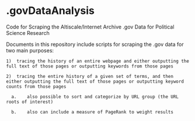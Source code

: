.govDataAnalysis
================

Code for Scraping the Altiscale/Internet Archive .gov Data for Political Science Research

Documents in this repository include scripts for scraping the .gov data for two main purposes:

    1)	tracing the history of an entire webpage and either outputting the full text of those pages or outputting keywords from those pages
      
    2)	tracing the entire history of a given set of terms, and then either outputting the full text of those pages or outputting keyword counts from those pages
      
      a.	also possible to sort and categorize by URL group (the URL roots of interest)
          
      b.	also can include a measure of PageRank to weight results
